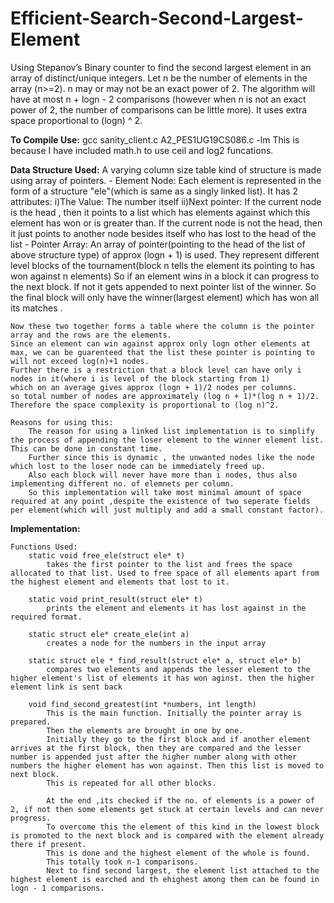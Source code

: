 # Efficient-Search-Second-Largest-Element

Using Stepanov’s Binary counter to find the second largest element in an array of distinct/unique integers. 
Let n be the number of elements in the array (n>=2).  n may or may not be an exact power of 2.
The algorithm will have at most n + logn - 2 comparisons (however when n is not an exact power of 2, the number of comparisons can be little more).
It uses extra space proportional to (logn) ^ 2.

**To Compile Use:**
    gcc sanity_client.c A2_PES1UG19CS086.c -lm
This is because I have included math.h to use ceil and log2 funcations.

**Data Structure Used:**
        A varying column size table kind of structure is made using array of pointers.
        - Element Node:
            Each element is represented in the form of a structure "ele"(which is same as a singly linked list).
            It has 2 attributes:
            i)The Value: The number itself
            ii)Next pointer: If the current node is the head , then it points to a list which has elements against which this element has won or is greater than.
                             If the current node is not the head, then it just points to another node besides itself who has lost to the head of the list
        - Pointer Array: An array of pointer(pointing to the head of the list of above structure type) of approx (logn + 1) is used.
          They represent different level blocks of the tournament(block n tells the element its pointing to has won against n elements)
          So if an element wins in a block it can progress to the next block. If not it gets appended to next pointer list of the winner.
          So the final block will only have the winner(largest element) which has won all its matches .

    Now these two together forms a table where the column is the pointer array and the rows are the elements.
    Since an element can win against approx only logn other elements at max, we can be guarenteed that the list these pointer is pointing to will not exceed log(n)+1 nodes.
    Further there is a restriction that a block level can have only i nodes in it(where i is level of the block starting from 1)
    which on an average gives approx (logn + 1)/2 nodes per columns.
    so total number of nodes are approximately (log n + 1)*(log n + 1)/2.
    Therefore the space complexity is proportional to (log n)^2.

    Reasons for using this:    
        The reason for using a linked list implementation is to simplify the process of appending the loser element to the winner element list. This can be done in constant time.
        Further since this is dynamic , the unwanted nodes like the node which lost to the loser node can be immediately freed up.
        Also each block will never have more than i nodes, thus also implementing different no. of elemnets per column.
        So this implementation will take most minimal amount of space required at any point ,despite the existence of two seperate fields per element(which will just multiply and add a small constant factor). 


**Implementation:**

    Functions Used:
        static void free_ele(struct ele* t)
            takes the first pointer to the list and frees the space allocated to that list. Used to free space of all elements apart from the highest element and elements that lost to it.

        static void print_result(struct ele* t)
            prints the element and elements it has lost against in the required format.
        
        static struct ele* create_ele(int a)
            creates a node for the numbers in the input array
        
        static struct ele * find_result(struct ele* a, struct ele* b)
            compares two elements and appends the lesser element to the higher element's list of elements it has won aginst. then the higher element link is sent back
        
        void find_second_greatest(int *numbers, int length)
            This is the main function. Initially the pointer array is prepared.
            Then the elements are brought in one by one.
            Initially they go to the first block and if another element arrives at the first block, then they are compared and the lesser number is appended just after the higher number along with other numbers the higher element has won against. Then this list is moved to next block.
            This is repeated for all other blocks.

            At the end ,its checked if the no. of elements is a power of 2, if not then some elements get stuck at certain levels and can never progress.
            To overcome this the element of this kind in the lowest block is promoted to the next block and is compared with the element already there if present.
            This is done and the highest element of the whole is found.
            This totally took n-1 comparisons.
            Next to find second largest, the element list attached to the highest element is earched and th ehighest among them can be found in logn - 1 comparisons.
